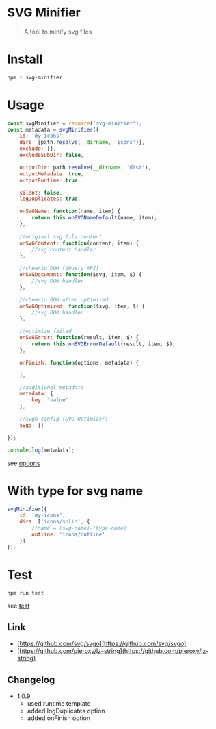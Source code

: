 # SVG Minifier
> A tool to minify svg files

# Install
```sh
npm i svg-minifier
```

# Usage
```js
const svgMinifier = require('svg-minifier');
const metadata = svgMinifier({
    id: 'my-icons',
    dirs: [path.resolve(__dirname, 'icons')],
    exclude: [],
    excludeSubDir: false,

    outputDir: path.resolve(__dirname, 'dist'),
    outputMetadata: true,
    outputRuntime: true,

    silent: false,
    logDuplicates: true,

    onSVGName: function(name, item) {
        return this.onSVGNameDefault(name, item);
    },
    
    //original svg file content
    onSVGContent: function(content, item) {
        //svg content handler
    },

    //cheerio DOM (jQuery API)
    onSVGDocument: function($svg, item, $) {
        //svg DOM handler
    },

    //cheerio DOM after optimized
    onSVGOptimized: function($svg, item, $) {
        //svg DOM handler
    },

    //optimize failed
    onSVGError: function(result, item, $) {
        return this.onSVGErrorDefault(result, item, $);
    },

    onFinish: function(options, metadata) {

    },

    //additional metadata
    metadata: {
        key: 'value'
    },

    //svgo config (SVG Optimizer)
    svgo: {}

});

console.log(metadata);

```
see [options](lib/options.js)
# With type for svg name
```js
svgMinifier({
    id: 'my-icons',
    dirs: ['icons/solid', {
        //name = [svg-name]-[type-name]
        outline: 'icons/outline'
    }]
});
```

# Test
```
npm run test
```
see [test](test/test.js)

## Link
* [https://github.com/svg/svgo](https://github.com/svg/svgo)
* [https://github.com/pieroxy/lz-string](https://github.com/pieroxy/lz-string)

## Changelog

* 1.0.9
    - used runtime template
    - added logDuplicates option
    - added onFinish option
